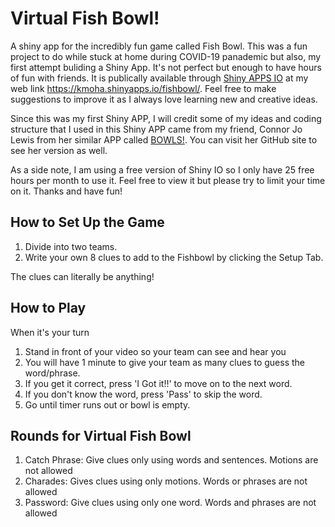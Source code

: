 # Virtual Fish Bowl!

A shiny app for the incredibly fun game called Fish Bowl. This was a fun project to do while stuck at home during COVID-19 panademic but also, my first attempt buliding a Shiny App. It's not perfect but enough to have hours of fun with friends. It is publically available through [Shiny APPS IO](https://www.shinyapps.io) at my web link https://kmoha.shinyapps.io/fishbowl/. Feel free to make suggestions to improve it as I always love learning new and creative ideas. 

Since this was my first Shiny APP, I will credit some of my ideas and coding structure that I used in this Shiny APP came from my friend, Connor Jo Lewis from her similar APP called [BOWLS!](https://github.com/connorlewis/bowls-app). You can visit her GitHub site to see her version as well.

As a side note, I am using a free version of Shiny IO so I only have 25 free hours per month to use it. Feel free to view it but please try to limit your time on it. Thanks and have fun!

## How to Set Up the Game
1. Divide into two teams.
2. Write your own 8 clues to add to the Fishbowl by clicking the Setup Tab.

The clues can literally be anything!

## How to Play

When it's your turn
1. Stand in front of your video so your team can see and hear you
2. You will have 1 minute to give your team as many clues to guess the word/phrase.
3. If you get it correct, press 'I Got it!!' to move on to the next word.
4. If you don't know the word, press 'Pass' to skip the word.
5. Go until timer runs out or bowl is empty.

## Rounds for Virtual Fish Bowl

1. Catch Phrase: Give clues only using words and sentences. Motions are not allowed
3. Charades: Gives clues using only motions. Words or phrases are not allowed
2. Password: Give clues using only one word. Words and phrases are not allowed
